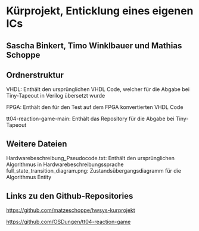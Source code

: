 # Kürprojekt, Enticklung eines eigenen ICs
## Sascha Binkert, Timo Winklbauer und Mathias Schoppe

## Ordnerstruktur
VHDL: Enthält den ursprünglichen VHDL Code, welcher für die Abgabe bei Tiny-Tapeout in Verilog übersetzt wurde 

FPGA: Enthält den für den Test auf dem FPGA konvertierten VHDL Code

tt04-reaction-game-main: Enthält das Repository für die Abgabe bei Tiny-Tapeout

## Weitere Dateien
Hardwarebeschreibung_Pseudocode.txt: Enthält den ursprünglichen Algorithmus in Hardwarebeschreibungssprache
full_state_transition_diagram.png: Zustandsübergangsdiagramm für die Algorithmus Entity

## Links zu den Github-Repositories
https://github.com/matzeschoppe/hwsys-kurprojekt

https://github.com/OSDungen/tt04-reaction-game
